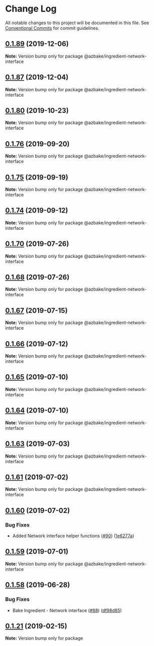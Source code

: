 # Change Log

All notable changes to this project will be documented in this file.
See [Conventional Commits](https://conventionalcommits.org) for commit guidelines.

## [0.1.89](https://github.com/HomecareHomebase/azure-bake/compare/v0.1.88...v0.1.89) (2019-12-06)

**Note:** Version bump only for package @azbake/ingredient-network-interface





## [0.1.87](https://github.com/HomecareHomebase/azure-bake/compare/v0.1.86...v0.1.87) (2019-12-04)

**Note:** Version bump only for package @azbake/ingredient-network-interface





## [0.1.80](https://github.com/HomecareHomebase/azure-bake/compare/v0.1.79...v0.1.80) (2019-10-23)

**Note:** Version bump only for package @azbake/ingredient-network-interface





## [0.1.76](https://github.com/HomecareHomebase/azure-bake/compare/v0.1.75...v0.1.76) (2019-09-20)

**Note:** Version bump only for package @azbake/ingredient-network-interface





## [0.1.75](https://github.com/HomecareHomebase/azure-bake/compare/v0.1.74...v0.1.75) (2019-09-19)

**Note:** Version bump only for package @azbake/ingredient-network-interface





## [0.1.74](https://github.com/HomecareHomebase/azure-bake/compare/v0.1.73...v0.1.74) (2019-09-12)

**Note:** Version bump only for package @azbake/ingredient-network-interface





## [0.1.70](https://github.com/HomecareHomebase/azure-bake/compare/v0.1.68...v0.1.70) (2019-07-26)

**Note:** Version bump only for package @azbake/ingredient-network-interface





## [0.1.68](https://github.com/HomecareHomebase/azure-bake/compare/v0.1.67...v0.1.68) (2019-07-26)

**Note:** Version bump only for package @azbake/ingredient-network-interface





## [0.1.67](https://github.com/HomecareHomebase/azure-bake/compare/v0.1.66...v0.1.67) (2019-07-15)

**Note:** Version bump only for package @azbake/ingredient-network-interface





## [0.1.66](https://github.com/HomecareHomebase/azure-bake/compare/v0.1.65...v0.1.66) (2019-07-12)

**Note:** Version bump only for package @azbake/ingredient-network-interface





## [0.1.65](https://github.com/HomecareHomebase/azure-bake/compare/v0.1.64...v0.1.65) (2019-07-10)

**Note:** Version bump only for package @azbake/ingredient-network-interface





## [0.1.64](https://github.com/HomecareHomebase/azure-bake/compare/v0.1.63...v0.1.64) (2019-07-10)

**Note:** Version bump only for package @azbake/ingredient-network-interface





## [0.1.63](https://github.com/HomecareHomebase/azure-bake/compare/v0.1.62...v0.1.63) (2019-07-03)

**Note:** Version bump only for package @azbake/ingredient-network-interface





## [0.1.61](https://github.com/HomecareHomebase/azure-bake/compare/v0.1.60...v0.1.61) (2019-07-02)

**Note:** Version bump only for package @azbake/ingredient-network-interface





## [0.1.60](https://github.com/HomecareHomebase/azure-bake/compare/v0.1.59...v0.1.60) (2019-07-02)


### Bug Fixes

* Added Network interface helper functions ([#90](https://github.com/HomecareHomebase/azure-bake/issues/90)) ([1e6277a](https://github.com/HomecareHomebase/azure-bake/commit/1e6277a))





## [0.1.59](https://github.com/HomecareHomebase/azure-bake/compare/v0.1.58...v0.1.59) (2019-07-01)

**Note:** Version bump only for package @azbake/ingredient-network-interface

## [0.1.58](https://github.com/HomecareHomebase/azure-bake/compare/v0.1.57...v0.1.58) (2019-06-28)

### Bug Fixes

* Bake Ingredient - Network interface ([#88](https://github.com/HomecareHomebase/azure-bake/issues/88)) ([df98d85](https://github.com/HomecareHomebase/azure-bake/commit/df98d85))

## [0.1.21](https://github.com/csperbeck/azure-bake/compare/v0.1.5...v0.1.21) (2019-02-15)

**Note:** Version bump only for package

